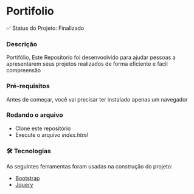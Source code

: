 # Portifolio

✅ Status do Projeto: Finalizado


### Descrição
Portifólio, Este Repositorio foi desenvoolvido para ajudar pessoas a apresentarem seus projetos realizados de forma eficiente e facil compreensão

### Pré-requisitos
Antes de começar, você vai precisar ter instalado apenas um navegador

### Rodando o arquivo
- Clone este repositório
- Execute o arquivo *index.html*

### 🛠 Tecnologias

As seguintes ferramentas foram usadas na construção do projeto:

- [Bootstrap](https://getbootstrap.com/)
- [Jquery](https://jquery.com/)
